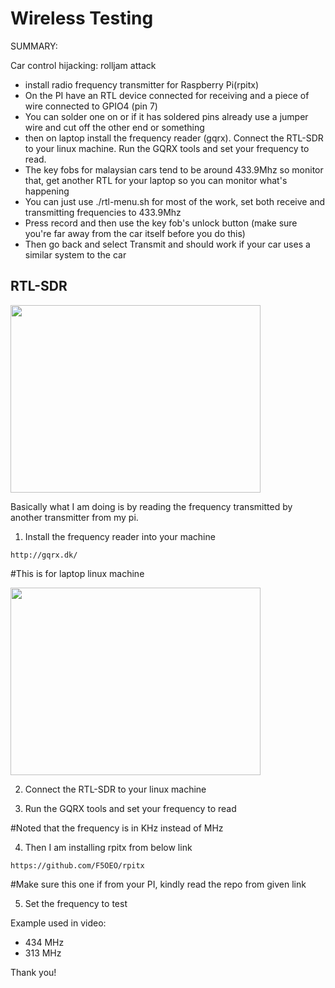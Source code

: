 # Wireless Testing

SUMMARY:

Car control hijacking: rolljam attack

- install radio frequency transmitter for Raspberry Pi(rpitx)
- On the PI have an RTL device connected for receiving and a piece of wire connected to GPIO4 (pin 7)
- You can solder one on or if it has soldered pins already use a jumper wire and cut off the other end or something
- then on laptop install the frequency reader (gqrx). Connect the RTL-SDR to your linux machine. Run the GQRX tools and set your frequency to read. 
- The key fobs for malaysian cars tend to be around 433.9Mhz so monitor that, get another RTL for your laptop so you can monitor what's happening
- You can just use ./rtl-menu.sh for most of the work, set both receive and transmitting frequencies to 433.9Mhz
- Press record and then use the key fob's unlock button (make sure you're far away from the car itself before you do this)
- Then go back and select Transmit and should work if your car uses a similar system to the car


## RTL-SDR ##

<img src="https://cdn-learn.adafruit.com/assets/assets/000/020/041/medium800/raspberry_pi_DSC00706.jpg" width="400" height="300" />

Basically what I am doing is by reading the frequency transmitted by another transmitter from my pi.

1. Install the frequency reader into your machine

`http://gqrx.dk/`

#This is for laptop linux machine

<img src="https://farm9.staticflickr.com/8603/30105972096_5447126eb2_c.jpg" width="400" height="300" />

2. Connect the RTL-SDR to your linux machine

3. Run the GQRX tools and set your frequency to read

#Noted that the frequency is in KHz instead of MHz

4. Then I am installing rpitx from below link

`https://github.com/F5OEO/rpitx`

#Make sure this one if from your PI, kindly read the repo from given link

5. Set the frequency to test

Example used in video:
- 434 MHz
- 313 MHz

Thank you!

